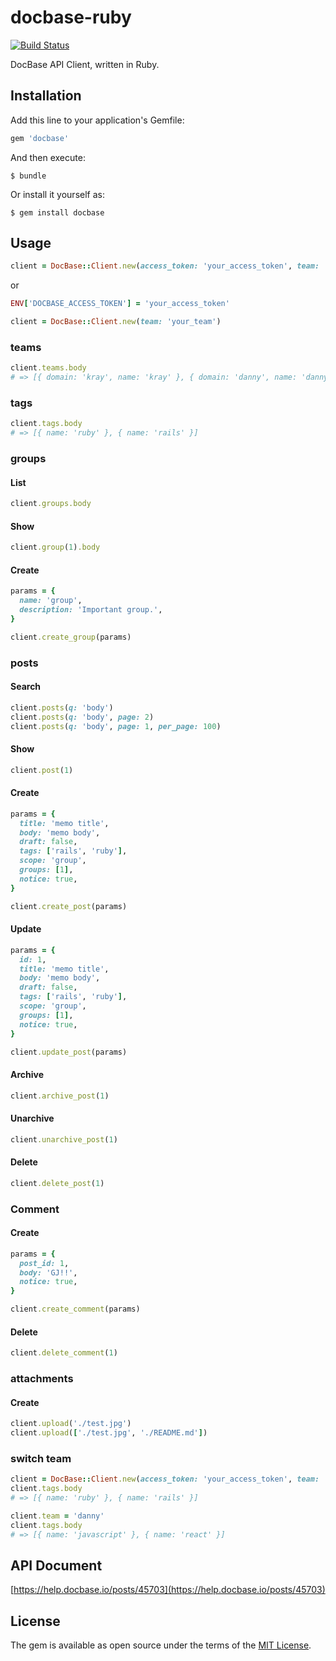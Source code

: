 # docbase-ruby

[![Build Status](https://travis-ci.org/krayinc/docbase-ruby.svg?branch=master)](https://travis-ci.org/krayinc/docbase-ruby)

DocBase API Client, written in Ruby.

## Installation

Add this line to your application's Gemfile:

```ruby
gem 'docbase'
```

And then execute:

    $ bundle

Or install it yourself as:

    $ gem install docbase

## Usage

```ruby
client = DocBase::Client.new(access_token: 'your_access_token', team: 'your_team')
```

or

```ruby
ENV['DOCBASE_ACCESS_TOKEN'] = 'your_access_token'

client = DocBase::Client.new(team: 'your_team')
```

### teams

```ruby
client.teams.body
# => [{ domain: 'kray', name: 'kray' }, { domain: 'danny', name: 'danny' }]
```
### tags

```ruby
client.tags.body
# => [{ name: 'ruby' }, { name: 'rails' }]
```

### groups

#### List

```ruby
client.groups.body
```

#### Show

```ruby
client.group(1).body
```

#### Create

```ruby
params = {
  name: 'group',
  description: 'Important group.',
}

client.create_group(params)
```

### posts

#### Search

```ruby
client.posts(q: 'body')
client.posts(q: 'body', page: 2)
client.posts(q: 'body', page: 1, per_page: 100)
```

#### Show

```ruby
client.post(1)
```

#### Create

```ruby
params = {
  title: 'memo title',
  body: 'memo body',
  draft: false,
  tags: ['rails', 'ruby'],
  scope: 'group',
  groups: [1],
  notice: true,
}

client.create_post(params)
```

#### Update

```ruby
params = {
  id: 1,
  title: 'memo title',
  body: 'memo body',
  draft: false,
  tags: ['rails', 'ruby'],
  scope: 'group',
  groups: [1],
  notice: true,
}

client.update_post(params)
```

#### Archive

```ruby
client.archive_post(1)
```

#### Unarchive

```ruby
client.unarchive_post(1)
```

#### Delete

```ruby
client.delete_post(1)
```

### Comment

#### Create

```ruby
params = {
  post_id: 1,
  body: 'GJ!!',
  notice: true,
}

client.create_comment(params)
```

#### Delete

```ruby
client.delete_comment(1)
```

### attachments

#### Create

```ruby
client.upload('./test.jpg')
client.upload(['./test.jpg', './README.md'])
```

### switch team

```ruby
client = DocBase::Client.new(access_token: 'your_access_token', team: 'kray')
client.tags.body
# => [{ name: 'ruby' }, { name: 'rails' }]

client.team = 'danny'
client.tags.body
# => [{ name: 'javascript' }, { name: 'react' }]
```

## API Document

[https://help.docbase.io/posts/45703](https://help.docbase.io/posts/45703)

## License

The gem is available as open source under the terms of the [MIT License](http://opensource.org/licenses/MIT).
